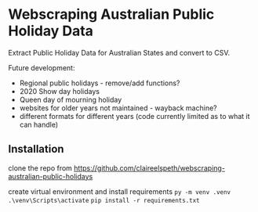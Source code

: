 # Webscraping Australian Public Holiday Data

Extract Public Holiday Data for Australian States and convert to CSV.

Future development:
* Regional public holidays - remove/add functions?
* 2020 Show day holidays
* Queen day of mourning holiday
* websites for older years not maintained - wayback machine?
* different formats for different years (code currently limited as to what it can handle)


## Installation
clone the repo from https://github.com/claireelspeth/webscraping-australian-public-holidays

create virtual environment and install requirements
`py -m venv .venv` 
`.\venv\Scripts\activate`
`pip install -r requirements.txt`



